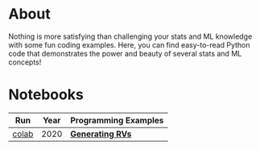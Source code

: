 # About

Nothing is more satisfying than challenging your stats and ML knowledge with some fun coding examples.
Here, you can find easy-to-read Python code that demonstrates the power and beauty of several stats and ML concepts!

# Notebooks
|Run|Year|Programming Examples|
|---|----|---|
| [colab](https://colab.research.google.com/github/dgiova/applied-stats-ML/blob/master/Generating_RVs.ipynb) | 2020 | <b><a href="Generating_RVs.ipynb" title="">Generating RVs</a></b> |
